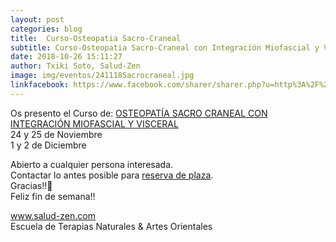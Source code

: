```yaml
---
layout: post
categories: blog
title:  Curso-Osteopatia Sacro-Craneal
subtitle: Curso-Osteopatia Sacro-Craneal con Integración Miofascial y Visceral
date: 2018-10-26 15:11:27
author: Txiki Soto, Salud-Zen
image: img/eventos/241118Sacrocraneal.jpg
linkfacebook: https://www.facebook.com/sharer/sharer.php?u=http%3A%2F%2Fwww.salud-zen.com%2Fblog%2F2018%2F10%2F26%2Fcurso-osteopatia-sacrocraneal.html&amp;src=sdkpreparse
---
```

Os presento el Curso de:
[OSTEOPATÍA SACRO CRANEAL CON INTEGRACIÓN MIOFASCIAL Y VISCERAL][SacroCraneal]  
24 y 25 de Noviembre  
1 y 2 de Diciembre  

Abierto a cualquier persona interesada.  
Contactar lo antes posible para <a href="mailto:estilodevida@salud-zen.com?Subject=Curso de Osteopatia Sacro-Craneal-Reserva de Plaza&body=%0A%0A Me gustaría reservar una plaza para el curso de Osteopatia Sacro-Craneal con Integración Miofascial y Visceral(26,27 Noviembre'18 y 1,2 Diciembre'18). Mis datos Personales son:%0A%0A   -Nombre:%0A%0A   -Apellidos:%0A%0A   -Fecha de nacimiento:%0A%0A   -Teléfono:%0A%0A    -Correo Electrónico:%0A%0A">reserva de plaza</a>.  
Gracias!!🤗  
Feliz fin de semana!!  

www.salud-zen.com  
Escuela de Terapias Naturales & Artes Orientales

[SacroCraneal]:{{site.url}}{{site.baseurl}}evento/2018/11/24/curso-osteopatia-sacro-craneal.html
